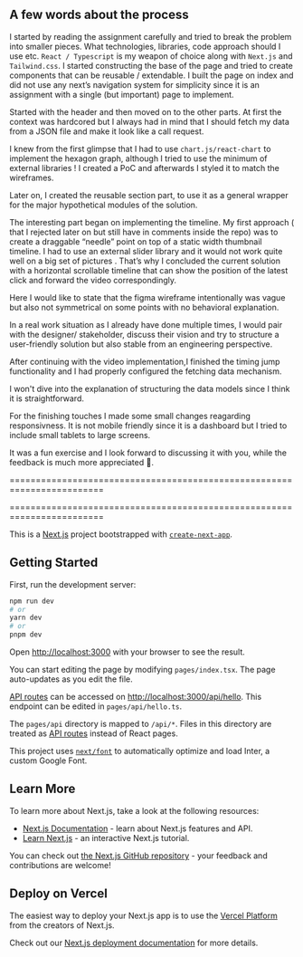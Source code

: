 ## A few words about the process

I started by reading the assignment carefully and tried to break the problem into smaller pieces. What technologies, libraries, code approach should I use etc. `React / Typescript`  is my weapon of choice along with `Next.js` and `Tailwind.css`.
I started constructing the base of the page and tried to create components that can be reusable / extendable. 
I built the page on index and did not use any next’s navigation system for simplicity since it is an assignment with a single (but important) page to implement. 

Started with the header and then moved on to the other parts. At first the context was hardcored but I always had in mind that I should fetch my data from a JSON file and make it look like a call request. 

I knew from the first glimpse that I had to use `chart.js/react-chart` to implement the hexagon graph, although I tried to use the minimum of external libraries !  I created a PoC and afterwards I styled it to match the wireframes. 

Later on, I created the reusable section part, to use it as a general wrapper for the major  hypothetical modules of the solution. 

The interesting part began on implementing the timeline. My first approach ( that I rejected later on but still have in comments inside the repo) was to create a draggable “needle” point on top of a static width thumbnail timeline. I had to use an external slider library and it would not work quite well on a big set of pictures . That’s why I concluded the current solution with a horizontal scrollable timeline that can show the position of the latest click and forward the video correspondingly. 


Here I would like to state that the figma wireframe intentionally was vague but also not symmetrical on some points with no behavioral explanation. 

In a real work situation as I already have done multiple times, I would pair with the designer/ stakeholder, discuss their vision and try to structure a user-friendly solution but also stable from an engineering perspective. 

After continuing with the video implementation,I finished the timing jump functionality and I had properly configured the fetching data mechanism. 

I won't dive into the explanation of structuring the data models since I think it is straightforward. 

For the finishing touches I made some small changes reagarding responsivness. It is not mobile friendly since it is a dashboard but I tried to include small tablets to large screens.   


It was a fun exercise and I look forward to discussing it with you, while the feedback is much more appreciated 🙏.







========================================================================

========================================================================






This is a [Next.js](https://nextjs.org/) project bootstrapped with [`create-next-app`](https://github.com/vercel/next.js/tree/canary/packages/create-next-app).

## Getting Started

First, run the development server:

```bash
npm run dev
# or
yarn dev
# or
pnpm dev
```

Open [http://localhost:3000](http://localhost:3000) with your browser to see the result.

You can start editing the page by modifying `pages/index.tsx`. The page auto-updates as you edit the file.

[API routes](https://nextjs.org/docs/api-routes/introduction) can be accessed on [http://localhost:3000/api/hello](http://localhost:3000/api/hello). This endpoint can be edited in `pages/api/hello.ts`.

The `pages/api` directory is mapped to `/api/*`. Files in this directory are treated as [API routes](https://nextjs.org/docs/api-routes/introduction) instead of React pages.

This project uses [`next/font`](https://nextjs.org/docs/basic-features/font-optimization) to automatically optimize and load Inter, a custom Google Font.

## Learn More

To learn more about Next.js, take a look at the following resources:

- [Next.js Documentation](https://nextjs.org/docs) - learn about Next.js features and API.
- [Learn Next.js](https://nextjs.org/learn) - an interactive Next.js tutorial.

You can check out [the Next.js GitHub repository](https://github.com/vercel/next.js/) - your feedback and contributions are welcome!

## Deploy on Vercel

The easiest way to deploy your Next.js app is to use the [Vercel Platform](https://vercel.com/new?utm_medium=default-template&filter=next.js&utm_source=create-next-app&utm_campaign=create-next-app-readme) from the creators of Next.js.

Check out our [Next.js deployment documentation](https://nextjs.org/docs/deployment) for more details.
